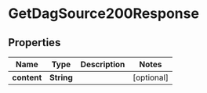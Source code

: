 

# GetDagSource200Response


## Properties

| Name | Type | Description | Notes |
|------------ | ------------- | ------------- | -------------|
|**content** | **String** |  |  [optional] |



